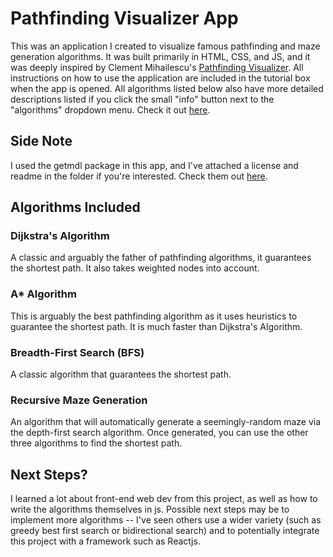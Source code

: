# Pathfinding Visualizer App

This was an application I created to visualize famous pathfinding and maze generation algorithms. It was built primarily in HTML, CSS, and JS, and it was deeply inspired by Clement Mihailescu's [Pathfinding Visualizer](https://www.youtube.com/watch?v=msttfIHHkak&ab_channel=Cl%C3%A9mentMihailescu). All instructions on how to use the application are included in the tutorial box when the app is opened. All algorithms listed below also have more detailed descriptions listed if you click the small "info" button next to the "algorithms" dropdown menu. Check it out [here](https://jasonyang295.github.io/pathfindingvisualizer/). 

## Side Note
I used the getmdl package in this app, and I've attached a license and readme in the folder if you're interested. Check them out [here](https://creativeit.github.io/getmdl-select/).

## Algorithms Included

### Dijkstra's Algorithm
A classic and arguably the father of pathfinding algorithms, it guarantees the shortest path. It also takes weighted nodes into account. 

### A* Algorithm
This is arguably the best pathfinding algorithm as it uses heuristics to guarantee the shortest path. It is much faster than Dijkstra's Algorithm.

### Breadth-First Search (BFS)
A classic algorithm that guarantees the shortest path. 

### Recursive Maze Generation
An algorithm that will automatically generate a seemingly-random maze via the depth-first search algorithm. Once generated, you can use the other three algorithms to find the shortest path.

## Next Steps? 
I learned a lot about front-end web dev from this project, as well as how to write the algorithms themselves in js. Possible next steps may be to implement more algorithms -- I've seen others use a wider variety (such as greedy best first search or bidirectional search) and to potentially integrate this project with a framework such as Reactjs. 

